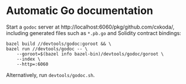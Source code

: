 # Automatic Go documentation

Start a `godoc` server at http://localhost:6060/pkg/github.com/cxkoda/,
including generated files such as `*.pb.go` and Solidity contract bindings:

```Shell
bazel build //devtools/godoc:goroot && \
bazel run //devtools/godoc -- \
    --goroot=$(bazel info bazel-bin)/devtools/godoc/goroot \
    --index \
    --http=:6060
```

Alternatively, run `devtools/godoc.sh`.
